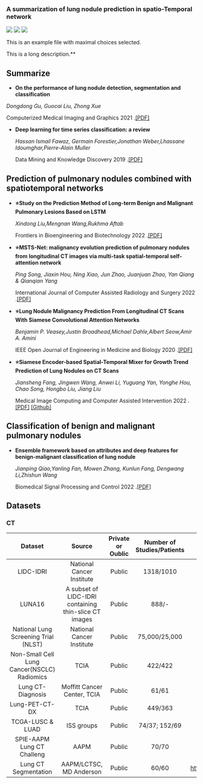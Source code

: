 ### A summarization of lung nodule prediction in spatio-Temporal network

![](https://img.shields.io/badge/-Github-181717?style=flat-square&logo=Github&logoColor=FFFFFF)
![](https://img.shields.io/badge/-Python-3776AB?style=flat-square&logo=Python&logoColor=FFFFFF)
![](https://img.shields.io/badge/-Pytorch-EE4C2C?style=flat-square&logo=Pytorch&logoColor=FFFFFF)


This is an example file with maximal choices selected.

This is a long description.**


## Summarize
+ **On the performance of lung nodule detection, segmentation and classification**
  
 *Dongdong Gu, Guocai Liu, Zhong Xue*

 Computerized Medical Imaging and Graphics 2021 .[[PDF]](https://www.sciencedirect.com/science/article/pii/S0895611121000343)

+ **Deep learning for time series classification: a review**

  *Hassan Ismail Fawaz, Germain Forestier,Jonathan Weber,Lhassane Idoumghar,Pierre-Alain Muller*

  Data Mining and Knowledge Discovery 2019 .[[PDF]](https://link.springer.com/article/10.1007/s10618-019-00619-1)
  
## Prediction of pulmonary nodules combined with spatiotemporal networks
+ **⭐Study on the Prediction Method of Long-term Benign and Malignant Pulmonary Lesions Based on LSTM**

  *Xindong Liu,Mengnan Wang,Rukhma Aftab*
  
  Frontiers in Bioengineering and Biotechnology 2022 .[[PDF]](https://www.frontiersin.org/articles/10.3389/fbioe.2022.791424/full)
+ **⭐MSTS-Net: malignancy evolution prediction of pulmonary nodules from longitudinal CT images via multi-task spatial-temporal self-attention network**

  *Ping Song, Jiaxin Hou, Ning Xiao, Jun Zhao, Juanjuan Zhao, Yan Qiang & Qianqian Yang*

  International Journal of Computer Assisted Radiology and Surgery 2022 .[[PDF]](https://link.springer.com/article/10.1007/s11548-022-02744-7#article-info)

+ **⭐Lung Nodule Malignancy Prediction From Longitudinal CT Scans With Siamese Convolutional Attention Networks**

  *Benjamin P. Veasey,Justin Broadhead,Michael Dahle,Albert Seow,Amir A. Amini*

  IEEE Open Journal of Engineering in Medicine and Biology 2020 .[[PDF]](https://ieeexplore.ieee.org/document/9195164)

+ **⭐Siamese Encoder-based Spatial-Temporal Mixer for Growth Trend Prediction of Lung Nodules on CT Scans**

  *Jiansheng Fang, Jingwen Wang, Anwei Li, Yuguang Yan, Yonghe Hou, Chao Song, Hongbo Liu, Jiang Liu*

  Medical Image Computing and Computer Assisted Intervention 2022 .[[PDF]](https://link.springer.com/chapter/10.1007/978-3-031-16431-6_46) [[Github]](https://github.com/liaw05/STMixer)


## Classification of benign and malignant pulmonary nodules
+ **Ensemble framework based on attributes and deep features for benign-malignant classification of lung nodule**

  *Jianping Qiao,Yanling Fan, Mowen Zhang, Kunlun Fang, Dengwang Li,Zhishun Wang*

  Biomedical Signal Processing and Control 2022 .[[PDF]](https://www.sciencedirect.com/science/article/pii/S1746809422006711)




## Datasets

### CT
|                    Dataset                 |                  Source                             | Private or Oublic |  Number of Studies/Patients  |                                      Link                                              |
|:------------------------------------------:|:---------------------------------------------------:|:-----------------:|:----------------------------:|:--------------------------------------------------------------------------------------:|
|                   LIDC-IDRI                |              National Cancer Institute              |       Public      |           1318/1010          |               https://wiki.cancerimagingarchive.net/display/Public/LIDC-IDRI           |
|                    LUNA16                  |A subset of LIDC-IDRI containing thin-slice CT images|       Public      |            888/-             |                            https://luna16.grand-challenge.org/                         |
|    National Lung Screening Trial (NLST)    |              National Cancer Institute              |       Public      |         75,000/25,000        |                               https://cdas.cancer.gov/nlst/                            |
|Non-Small Cell Lung Cancer(NSCLC) Radiomics |                          TCIA                       |       Public      |            422/422           |           https://wiki.cancerimagingarchive.net/display/Public/NSCLC-Radiomics         |
|               Lung CT-Diagnosis            |              Moffitt Cancer Center, TCIA            |       Public      |             61/61            |           https://wiki.cancerimagingarchive.net/display/Public/LungCT-Diagnosis        |
|                Lung-PET-CT-DX              |                          TCIA                       |       Public      |            449/363           |       https://wiki.cancerimagingarchive.net/pages/viewpage.action?pageId=70224216      |
|              TCGA-LUSC & LUAD              |                       ISS groups                    |       Public      |         74/37; 152/69        |          https://wiki.cancerimagingarchive.net/display/Public/TCGA-LUSC(LUAD)          |
|          SPIE-AAPM Lung CT Challeng        |                          AAPM                       |       Public      |             70/70            |     https://wiki.cancerimagingarchive.net/display/Public/SPIE-AAPM+Lung+CT+Challenge   |
|             Lung CT Segmentation           |                 AAPM/LCTSC, MD Anderson             |       Public      |             60/60            |https://wiki.cancerimagingarchive.net/display/Public/Lung+CT+Segmentation+Challenge+2017|
